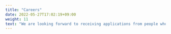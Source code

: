 ```yaml
---
title: "Careers"
date: 2022-05-27T17:02:19+09:00
weight: 11
text: "We are looking forward to receiving applications from people who are looking for a new challenge, want to be exposed to the latest technology, or want to be involved in a new business."
---
```

